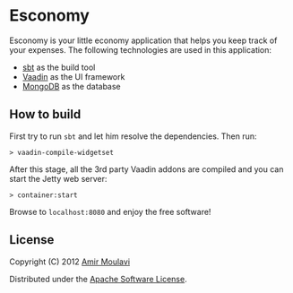 Esconomy
==========

Esconomy is your little economy application that helps you keep track of your expenses. The following technologies are used in this application:

* [sbt] as the build tool
* [Vaadin] as the UI framework
* [MongoDB] as the database

[sbt]: https://github.com/harrah/xsbt
[Vaadin]: http://vaadin.com/
[MongoDB]: http://www.mongodb.org/

How to build
------------

First try to run `sbt` and let him resolve the dependencies. Then run:

	> vaadin-compile-widgetset

After this stage, all the 3rd party Vaadin addons are compiled and you can start the Jetty web server:

	> container:start

Browse to `localhost:8080` and enjoy the free software!



License
-------

Copyright (C) 2012 [Amir Moulavi](http://amirmoulavi.com)

Distributed under the [Apache Software License](http://www.apache.org/licenses/LICENSE-2.0.html).
